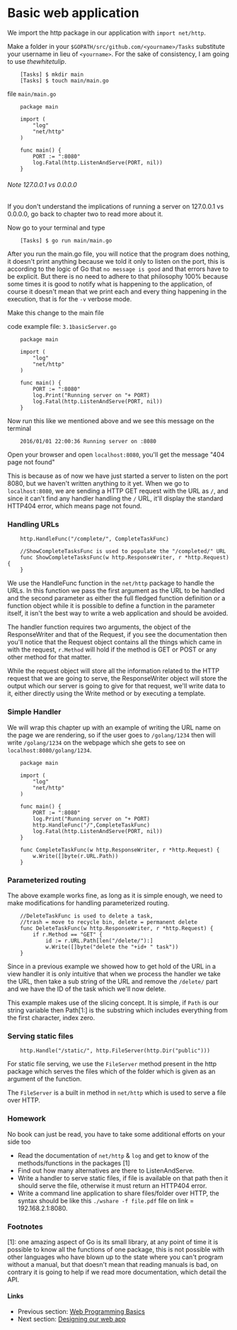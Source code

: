 # Basic web application

We import the http package in our application with `import net/http`.

Make a folder in your `$GOPATH/src/github.com/<yourname>/Tasks` substitute your username in lieu of `<yourname>`.
For the sake of consistency, I am going to use *thewhitetulip*.

		[Tasks] $ mkdir main
		[Tasks] $ touch main/main.go
	
file `main/main.go`

		package main
		
		import (
			"log"
			"net/http"
		)
		
		func main() {
			PORT := ":8080"
			log.Fatal(http.ListenAndServe(PORT, nil))
		}

###### Note 127.0.0.1 vs 0.0.0.0

If you don't understand the implications of running a server on 127.0.0.1 vs 0.0.0.0, go back to chapter two to read more about it. 

Now go to your terminal and type

		[Tasks] $ go run main/main.go

After you run the main.go file, you will notice that the program does nothing, it doesn't print anything because we told it
only to listen on the port, this is according to the logic of Go that `no message is good` and that errors have to be explicit. But there is no
need to adhere to that philosophy 100% because some times it is good to notify what is happening to the application, of course it doesn't mean that
we print each and every thing happening in the execution, that is for the `-v` verbose mode.

Make this change to the main file

code example file: `3.1basicServer.go`

		package main
		
		import (
			"log"
			"net/http"
		)
		
		func main() {
			PORT := ":8080"
			log.Print("Running server on "+ PORT)
			log.Fatal(http.ListenAndServe(PORT, nil))
		} 

Now run this like we mentioned above and we see this message on the terminal

		2016/01/01 22:00:36 Running server on :8080

Open your browser and open `localhost:8080`, you'll get the message "404 page not found"

This is because as of now we have just started a server to listen on the port 8080, but we haven't written anything to it yet. When we go to
`localhost:8080`, we are sending a HTTP GET request with the URL as `/`, and since it can't find any handler handling the `/` URL, it'll display
the standard HTTP404 error, which means page not found.

### Handling URLs

		http.HandleFunc("/complete/", CompleteTaskFunc)
		
		//ShowCompleteTasksFunc is used to populate the "/completed/" URL
		func ShowCompleteTasksFunc(w http.ResponseWriter, r *http.Request) {
		}

We use the HandleFunc function in the `net/http` package to handle the URLs. In this function we pass the first argument
as the URL to be handled and the second parameter as either the full fledged function definition or a function object
while it is possible to define a function in the parameter itself, it isn't the best way to write a web application and should
be avoided.

The handler function requires two arguments, the object of the ResponseWriter and that of the Request, if you see the documentation then you'll notice that
the Request object contains all the things which came in with the request, `r.Method` will hold if the method is GET or POST or any other method for that matter.

While the request object will store all the information related to the HTTP request that we are going to serve, the ResponseWriter object will store the 
output which our server is going to give for that request, we'll write data to it, either directly using the Write method or by executing a template. 

### Simple Handler

We will wrap this chapter up with an example of writing the URL name on the page we are rendering, so if the user goes to `/golang/1234` then
will write `/golang/1234` on the webpage which she gets to see on `localhost:8080/golang/1234`.

		package main
		
		import (
			"log"
			"net/http"
		)
		
		func main() {
			PORT := ":8080"
			log.Print("Running server on "+ PORT)
			http.HandleFunc("/",CompleteTaskFunc)
			log.Fatal(http.ListenAndServe(PORT, nil))
		}
		
		func CompleteTaskFunc(w http.ResponseWriter, r *http.Request) {
			w.Write([]byte(r.URL.Path))
		}

### Parameterized routing

The above example works fine, as long as it is simple enough, we need to make modifications for handling parameterized routing.

		//DeleteTaskFunc is used to delete a task, 
		//trash = move to recycle bin, delete = permanent delete
		func DeleteTaskFunc(w http.ResponseWriter, r *http.Request) {
			if r.Method == "GET" {
				id := r.URL.Path[len("/delete/"):]
				w.Write([]byte("delete the "+id+ " task"))
		}

Since in a previous example we showed how to get hold of the URL in a view handler it is only intuitive that when we process the handler
we take the URL, then take a sub string of the URL and remove the `/delete/` part and we have the ID of the task which we'll now delete.

This example makes use of the slicing concept. It is simple, if `Path` is our string variable then Path[1:] is the substring which includes everything
from the first character, index zero. 

### Serving static files

		http.Handle("/static/", http.FileServer(http.Dir("public")))

For static file serving, we use the `FileServer` method present in the http package which serves the files which of the folder which is given
as an argument of the function.

The `FileServer` is a built in method in `net/http` which is used to serve a file over HTTP. 

### Homework

No book can just be read, you have to take some additional efforts on your side too

-  Read the documentation of `net/http` & `log` and get to know of the methods/functions in the packages [1]
-  Find out how many alternatives are there to ListenAndServe.
-  Write a handler to serve static files, if file is available on that path then it should serve the file, otherwise it must return an HTTP404 error.
-  Write a command line application to share files/folder over HTTP, the syntax should be like this `./wshare -f file.pdf` 
file on link = 192.168.2.1:8080.

### Footnotes
[1]: one amazing aspect of Go is its small library, at any point of time it is possible to know all the functions of one package, this is not
possible with other languages who have blown up to the state where you can't program without a manual, but that doesn't mean that reading manuals
is bad, on contrary it is going to help if we read more documentation, which detail the API.

#### Links

- Previous section: [Web Programming Basics](1.1servers.md)
- Next section:  [Designing our web app](content/2.1functionality.md)

